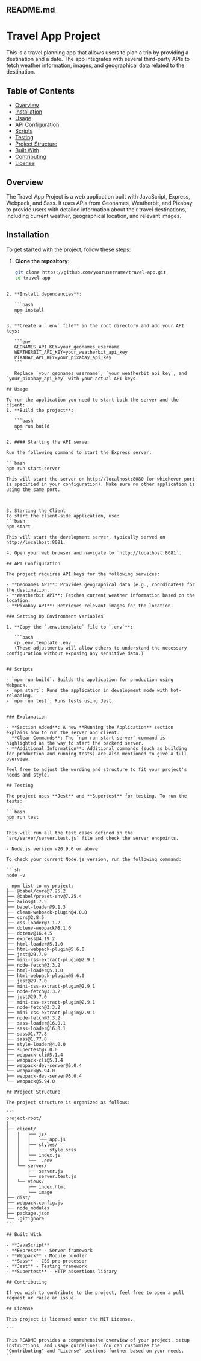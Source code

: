 ## README.md

# Travel App Project

This is a travel planning app that allows users to plan a trip by providing a destination and a date. The app integrates with several third-party APIs to fetch weather information, images, and geographical data related to the destination.

## Table of Contents

- [Overview](#overview)
- [Installation](#installation)
- [Usage](#usage)
- [API Configuration](#api-configuration)
- [Scripts](#scripts)
- [Testing](#testing)
- [Project Structure](#project-structure)
- [Built With](#built-with)
- [Contributing](#contributing)
- [License](#license)

## Overview

The Travel App Project is a web application built with JavaScript, Express, Webpack, and Sass. It uses APIs from Geonames, Weatherbit, and Pixabay to provide users with detailed information about their travel destinations, including current weather, geographical location, and relevant images.

## Installation

To get started with the project, follow these steps:

1. **Clone the repository**:

   ```bash
   git clone https://github.com/yourusername/travel-app.git
   cd travel-app
   ```

````

2. **Install dependencies**:

   ```bash
   npm install
   ```

3. **Create a `.env` file** in the root directory and add your API keys:

   ```env
   GEONAMES_API_KEY=your_geonames_username
   WEATHERBIT_API_KEY=your_weatherbit_api_key
   PIXABAY_API_KEY=your_pixabay_api_key
   ```

   Replace `your_geonames_username`, `your_weatherbit_api_key`, and `your_pixabay_api_key` with your actual API keys.

## Usage

To run the application you need to start both the server and the client:
1. **Build the project**:

   ```bash
   npm run build
   ```

2. #### Starting the API server

Run the following command to start the Express server:

```bash
npm run start-server

This will start the server on http://localhost:8080 (or whichever port is specified in your configuration). Make sure no other application is using the same port.



3. Starting the Client
To start the client-side application, use:
```bash
npm start

This will start the development server, typically served on http://localhost:8081.

4. Open your web browser and navigate to `http://localhost:8081`.

## API Configuration

The project requires API keys for the following services:

- **Geonames API**: Provides geographical data (e.g., coordinates) for the destination.
- **Weatherbit API**: Fetches current weather information based on the location.
- **Pixabay API**: Retrieves relevant images for the location.

### Setting Up Environment Variables

1. **Copy the `.env.template` file to `.env`**:

   ```bash
   cp .env.template .env
   (These adjustments will allow others to understand the necessary configuration without exposing any sensitive data.)


## Scripts

- `npm run build`: Builds the application for production using Webpack.
- `npm start`: Runs the application in development mode with hot-reloading.
- `npm run test`: Runs tests using Jest.


### Explanation

- **Section Added**: A new **Running the Application** section explains how to run the server and client.
- **Clear Commands**: The `npm run start-server` command is highlighted as the way to start the backend server.
- **Additional Information**: Additional commands (such as building for production and running tests) are also mentioned to give a full overview.

Feel free to adjust the wording and structure to fit your project's needs and style.

## Testing

The project uses **Jest** and **Supertest** for testing. To run the tests:

```bash
npm run test
```

This will run all the test cases defined in the `src/server/server.test.js` file and check the server endpoints.

- Node.js version v20.9.0 or above

To check your current Node.js version, run the following command:

```sh
node -v

- npm list to my project:
├── @babel/core@7.25.2
├── @babel/preset-env@7.25.4
├── axios@1.7.5
├── babel-loader@9.1.3
├── clean-webpack-plugin@4.0.0
├── cors@2.8.5
├── css-loader@7.1.2
├── dotenv-webpack@8.1.0
├── dotenv@16.4.5
├── express@4.19.2
├── html-loader@5.1.0
├── html-webpack-plugin@5.6.0
├── jest@29.7.0
├── mini-css-extract-plugin@2.9.1
├── node-fetch@3.3.2
├── html-loader@5.1.0
├── html-webpack-plugin@5.6.0
├── jest@29.7.0
├── mini-css-extract-plugin@2.9.1
├── node-fetch@3.3.2
├── jest@29.7.0
├── mini-css-extract-plugin@2.9.1
├── node-fetch@3.3.2
├── mini-css-extract-plugin@2.9.1
├── node-fetch@3.3.2
├── sass-loader@16.0.1
├── sass-loader@16.0.1
├── sass@1.77.8
├── sass@1.77.8
├── style-loader@4.0.0
├── supertest@7.0.0
├── webpack-cli@5.1.4
├── webpack-cli@5.1.4
├── webpack-dev-server@5.0.4
└── webpack@5.94.0
├── webpack-dev-server@5.0.4
└── webpack@5.94.0

## Project Structure

The project structure is organized as follows:

```
project-root/
│
├── client/
│   │   ├── js/
│   │   │   └── app.js
│   │   ├── styles/
│   │   │   └── style.scss
│   │   └── index.js
│   │   └──  .env
│   └── server/
│       ├── server.js
│       └── server.test.js
│   └── views/
│       ├── index.html
│       └── image
├── dist/
├── webpack.config.js
├── node_modules
├── package.json
└── .gitignore
```

## Built With

- **JavaScript**
- **Express** - Server framework
- **Webpack** - Module bundler
- **Sass** - CSS pre-processor
- **Jest** - Testing framework
- **Supertest** - HTTP assertions library

## Contributing

If you wish to contribute to the project, feel free to open a pull request or raise an issue.

## License

This project is licensed under the MIT License.

```

This README provides a comprehensive overview of your project, setup instructions, and usage guidelines. You can customize the "Contributing" and "License" sections further based on your needs.
```
````

